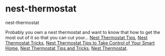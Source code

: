 # nest-thermostat
nest-thermostat

Probably you own a nest thermostat and want to know that how to get the most out of it so that you can cut your...
[Nest Thermostat Tips](https://geekeasier.com/nest-thermostat-tips-and-tricks-to-take-control-of-your-smart-home/9134/),
[Nest Thermostat Tricks](https://geekeasier.com/nest-thermostat-tips-and-tricks-to-take-control-of-your-smart-home/9134/),
[Nest Thermostat Tips to Take Control of Your Smart Home](https://geekeasier.com/nest-thermostat-tips-and-tricks-to-take-control-of-your-smart-home/9134/),
[Nest Thermostat Tips and Tricks](https://geekeasier.com/nest-thermostat-tips-and-tricks-to-take-control-of-your-smart-home/9134/),
[Nest Thermostat](https://geekeasier.com/nest-thermostat-tips-and-tricks-to-take-control-of-your-smart-home/9134/).
